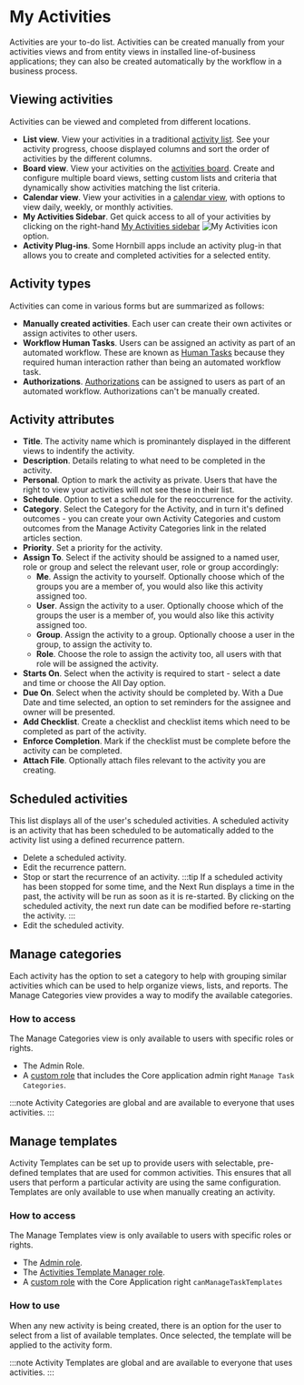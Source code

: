 # My Activities
Activities are your to-do list. Activities can be created manually from your activities views and from entity views in installed line-of-business applications; they can also be created automatically by the workflow in a business process.

## Viewing activities
Activities can be viewed and completed from different locations.

* **List view**. View your activities in a traditional [activity list](/esp-user-guide/my-activities/activity-list). See your activity progress, choose displayed columns and sort the order of activities by the different columns.
* **Board view**. View your activities on the [activities board](/esp-user-guide/my-activities/activity-board). Create and configure multiple board views, setting custom lists and criteria that dynamically show activities matching the list criteria.
* **Calendar view**. View your activities in a [calendar view](/esp-user-guide/my-activities/activity-calendar), with options to view daily, weekly, or monthly activities.
* **My Activities Sidebar**. Get quick access to all of your activities by clicking on the right-hand [My Activities sidebar](/esp-user-guide/my-activities/sidebar) ![My Activities icon](/_books/esp-user-guide/images/my-activities-icon.png) option.
* **Activity Plug-ins**. Some Hornbill apps include an activity plug-in that allows you to create and completed activities for a selected entity. 

## Activity types
Activities can come in various forms but are summarized as follows:

* **Manually created activities**. Each user can create their own activites or assign activites to other users.
* **Workflow Human Tasks**. Users can be assigned an activity as part of an automated workflow. These are known as [Human Tasks](/esp-config/automation/human-task) because they required human interaction rather than being an automated workflow task.
* **Authorizations**. [Authorizations](/esp-config/automation/authorization) can be assigned to users as part of an automated workflow. Authorizations can't be manually created.

## Activity attributes
* **Title**. The activity name which is prominantely displayed in the different views to indentify the activity.
* **Description**. Details relating to what need to be completed in the activity.
* **Personal**. Option to mark the activity as private. Users that have the right to view your activities will not see these in their list.
* **Schedule**. Option to set a schedule for the reoccurrence for the activity.
* **Category**. Select the Category for the Activity, and in turn it's defined outcomes - you can create your own Activity Categories and custom outcomes from the Manage Activity Categories link in the related articles section.
* **Priority**. Set a priority for the activity.
* **Assign To**. Select if the activity should be assigned to a named user, role or group and select the relevant user, role or group accordingly:
    * **Me**. Assign the activity to yourself. Optionally choose which of the groups you are a member of, you would also like this activity assigned too.
    * **User**. Assign the activity to a user. Optionally choose which of the groups the user is a member of, you would also like this activity assigned too.
    * **Group**. Assign the activity to a group. Optionally choose a user in the group, to assign the activity to.
    * **Role**. Choose the role to assign the activity too, all users with that role will be assigned the activity.
* **Starts On**. Select when the activity is required to start - select a date and time or choose the All Day option.
* **Due On**. Select when the activity should be completed by. With a Due Date and time selected, an option to set reminders for the assignee and owner will be presented.
* **Add Checklist**. Create a checklist and checklist items which need to be completed as part of the activity.
* **Enforce Completion**. Mark if the checklist must be complete before the activity can be completed.
* **Attach File**. Optionally attach files relevant to the activity you are creating.

## Scheduled activities
This list displays all of the user's scheduled activities. A scheduled activity is an activity that has been scheduled to be automatically added to the activity list using a defined recurrence pattern.

* Delete a scheduled activity.
* Edit the recurrence pattern.
* Stop or start the recurrence of an activity.
    :::tip
    If a scheduled activity has been stopped for some time, and the Next Run displays a time in the past, the activity will be run as soon as it is re-started. By clicking on the scheduled activity, the next run date can be modified before re-starting the activity.
    :::
* Edit the scheduled activity.

## Manage categories
Each activity has the option to set a category to help with grouping similar activities which can be used to help organize views, lists, and reports. The Manage Categories view provides a way to modify the available categories.  

### How to access
The Manage Categories view is only available to users with specific roles or rights.
* The Admin Role.
* A [custom role](/esp-config/organizational-data/roles#user-created-roles) that includes the Core application admin right `Manage Task Categories`.

:::note
Activity Categories are global and are available to everyone that uses activities.
:::

## Manage templates
Activity Templates can be set up to provide users with selectable, pre-defined templates that are used for common activities. This ensures that all users that perform a particular activity are using the same configuration. Templates are only available to use when manually creating an activity.

### How to access
The Manage Templates view is only available to users with specific roles or rights.  
* The [Admin role](/esp-config/organizational-data/roles#system-roles).
* The [Activities Template Manager role](/esp-config/organizational-data/roles#system-roles).  
* A [custom role](/esp-config/organizational-data/roles#user-created-roles) with the Core Application right `canManageTaskTemplates`

### How to use
When any new activity is being created, there is an option for the user to select from a list of available templates.  Once selected, the template will be applied to the activity form.

:::note
Activity Templates are global and are available to everyone that uses activities.
:::